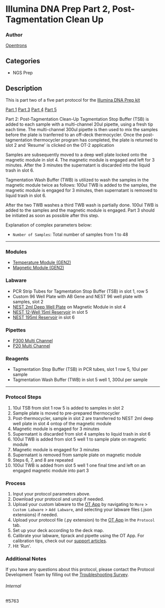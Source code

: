 # Illumina DNA Prep Part 2, Post-Tagmentation Clean Up

### Author
[Opentrons](https://opentrons.com/)

## Categories
* NGS Prep

## Description
This is part two of a five part protocol for the [Illumina DNA Prep kit](https://www.illumina.com/products/by-type/sequencing-kits/library-prep-kits/nextera-dna-flex.html)

[Part 1](https://develop.protocols.opentrons.com/protocol/ff5763)
[Part 3](https://develop.protocols.opentrons.com/protocol/ff5763_part3)
[Part 4](https://develop.protocols.opentrons.com/protocol/ff5763_part4)
[Part 5](https://develop.protocols.opentrons.com/protocol/ff5763_part5)

Part 2: Post-Tagmentation Clean-Up
Tagmentation Stop Buffer (TSB) is added to each sample with a multi-channel 20ul pipette, using a fresh tip each time. The multi-channel 300ul pipette is then used to mix the samples before the plate is tranferred to an off-deck thermocycler. Once the post-tagmentation thermocycler program has completed, the plate is returned to slot 2 and 'Resume' is clicked on the OT-2 application

Samples are subsequently moved to a deep well plate locked onto the magnetic module in slot 4. The magnetic module is engaged and left for 3 minutes. After the 3 minutes the supernatant is discarded into the liquid trash in slot 6.

Tagmentation Wash Buffer (TWB) is utilized to wash the samples in the magnetic module twice as follows:
100ul TWB is added to the samples, the magnetic module is engaged for 3 minutes, then supernatant is removed to liquid trash in slot 6.

After the two TWB washes a third TWB wash is partially done. 100ul TWB is added to the samples and the magnetic module is engaged. Part 3 should be initiated as soon as possible after this step.

Explanation of complex parameters below:
* `Number of Samples`: Total number of samples from 1 to 48

---

### Modules
* [Temperature Module (GEN2)](https://shop.opentrons.com/collections/hardware-modules/products/tempdeck)
* [Magnetic Module (GEN2)](https://shop.opentrons.com/collections/hardware-modules/products/magdeck)

### Labware
* PCR Strip Tubes for Tagmentation Stop Buffer (TSB) in slot 1, row 5
* Custom 96 Well Plate with AB Gene and NEST 96 well plate with samples, slot 2
* [NEST 2ml Deep Well Plate](https://shop.opentrons.com/nest-2-ml-96-well-deep-well-plate-v-bottom/) on Magnetic Module in slot 4
* [NEST 12-Well 15ml Reservoir](https://shop.opentrons.com/nest-12-well-reservoirs-15-ml/) in slot 5
* [NEST 195ml Reservoir](https://shop.opentrons.com/nest-1-well-reservoirs-195-ml/) in slot 6


### Pipettes
* [P300 Multi Channel](https://shop.opentrons.com/8-channel-electronic-pipette/)
* [P20 Multi Channel](https://shop.opentrons.com/8-channel-electronic-pipette/)

### Reagents
* Tagmentation Stop Buffer (TSB) in PCR tubes, slot 1 row 5, 10ul per sample
* Tagmentation Wash Buffer (TWB) in slot 5 well 1, 300ul per sample

---

### Protocol Steps
1. 10ul TSB from slot 1 row 5 is added to samples in slot 2
2. Sample plate is moved to pre-prepared thermocycler
3. Post-thermocycler, sample in slot 2 are transferred to NEST 2ml deep well plate in slot 4 ontop of the magnetic module
4. Magnetic module is engaged for 3 minutes
5. Supernatant is discarded from slot 4 samples to liquid trash in slot 6
6. 100ul TWB is added from slot 5 well 1 to sample plate on magnetic module
7. Magnetic module is engaged for 3 minutes
8. Supernatant is removed from sample plate on magnetic module
9. Steps 6, 7, and 8 are repeated
10. 100ul TWB is added from slot 5 well 1 one final time and left on an engaged magnetic module into part 3

### Process
1. Input your protocol parameters above.
2. Download your protocol and unzip if needed.
3. Upload your custom labware to the [OT App](https://opentrons.com/ot-app) by navigating to `More` > `Custom Labware` > `Add Labware`, and selecting your labware files (.json extensions) if needed.
4. Upload your protocol file (.py extension) to the [OT App](https://opentrons.com/ot-app) in the `Protocol` tab.
5. Set up your deck according to the deck map.
6. Calibrate your labware, tiprack and pipette using the OT App. For calibration tips, check out our [support articles](https://support.opentrons.com/en/collections/1559720-guide-for-getting-started-with-the-ot-2).
7. Hit 'Run'.

### Additional Notes
If you have any questions about this protocol, please contact the Protocol Development Team by filling out the [Troubleshooting Survey](https://protocol-troubleshooting.paperform.co/).

###### Internal
ff5763
